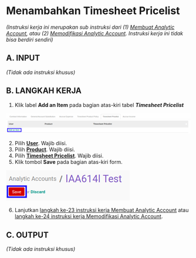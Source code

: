 # Menambahkan Timesheet Pricelist

*(Instruksi kerja ini merupakan sub instruksi dari (1) [Membuat Analytic Account](./membuat.md), atau (2) [Memodifikasi Analytic Account](./memodifikasi.md). Instruksi kerja ini tidak bisa berdiri sendiri)*

## A. INPUT

*(Tidak ada instruksi khusus)*

## B. LANGKAH KERJA

1. Klik label **Add an Item** pada bagian atas-kiri tabel ***Timesheet Pricelist***

![](../../../img/analytic-account/label-add-item-timesheet-pricelist.png)

2. Pilih **[User](./penjelasan.md#field-timesheet-pricelist-user)**. Wajib diisi.
3. Pilih **[Product](./penjelasan.md#field-timesheet-pricelist-product)**. Wajib diisi.
4. Pilih **[Timesheet Pricelist](./penjelasan.md#field-timesheet-pricelist-pricelist)**. Wajib diisi.
5. Klik tombol **Save** pada bagian atas-kiri form.

![](../../../img/analytic-account/tombol-save-modifikasi.png)

6. Lanjutkan [langkah ke-23 instruksi kerja Membuat Analytic Account](./membuat.md#l23) atau [langkah ke-24 instruksi kerja Memodifikasi Analytic Account](./memodifikasi.md#l24).

## C. OUTPUT

*(Tidak ada instruksi khusus)*
